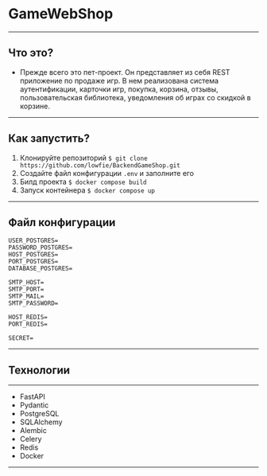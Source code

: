 # GameWebShop

----------------------------------------
## Что это?

- Прежде всего это пет-проект. Он представляет из себя REST приложение по продаже игр. В нем реализована система аутентификации, карточки игр, покупка, корзина, отзывы, пользовательская библиотека, уведомления об играх со скидкой в корзине.
----------------------------------------
## Как запустить?

1. Клонируйте репозиторий `$ git clone https://github.com/lowfie/BackendGameShop.git`
2. Создайте файл конфигурации `.env` и заполните его
3. Билд проекта `$ docker compose build`
4. Запуск контейнера `$ docker compose up`
----------------------------------------
## Файл конфигурации

```
USER_POSTGRES=
PASSWORD_POSTGRES=
HOST_POSTGRES=
PORT_POSTGRES=
DATABASE_POSTGRES=

SMTP_HOST=
SMTP_PORT=
SMTP_MAIL=
SMTP_PASSWORD=

HOST_REDIS=
PORT_REDIS=

SECRET=
```
----------------------------------------
## Технологии
----------------------------------------
- FastAPI
- Pydantic
- PostgreSQL
- SQLAlchemy
- Alembic
- Celery
- Redis
- Docker
----------------------------------------
